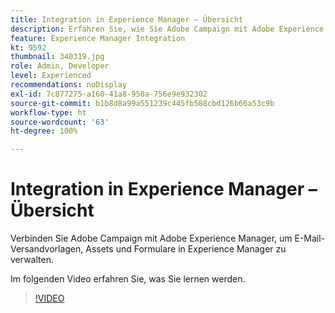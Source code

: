 ```yaml
---
title: Integration in Experience Manager – Übersicht
description: Erfahren Sie, wie Sie Adobe Campaign mit Adobe Experience Manager verbinden, um E-Mail-Versandvorlagen, Assets und Formulare in Experience Manager zu verwalten.
feature: Experience Manager Integration
kt: 9592
thumbnail: 340319.jpg
role: Admin, Developer
level: Experienced
recommendations: noDisplay
exl-id: 7c877275-a160-41a8-950a-756e9e932302
source-git-commit: b1b8d8a99a551239c445fb588cbd126b66a53c9b
workflow-type: ht
source-wordcount: '63'
ht-degree: 100%

---
```


# Integration in Experience Manager – Übersicht

Verbinden Sie Adobe Campaign mit Adobe Experience Manager, um E-Mail-Versandvorlagen, Assets und Formulare in Experience Manager zu verwalten.

Im folgenden Video erfahren Sie, was Sie lernen werden.

>[!VIDEO](https://video.tv.adobe.com/v/340319?quality=12&learn=on)
